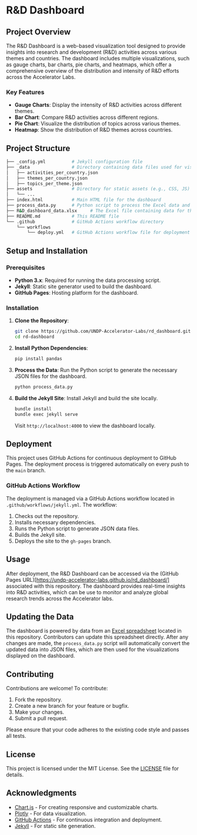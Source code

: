 # R&D Dashboard

## Project Overview

The R&D Dashboard is a web-based visualization tool designed to provide insights into research and development (R&D) activities across various themes and countries. The dashboard includes multiple visualizations, such as gauge charts, bar charts, pie charts, and heatmaps, which offer a comprehensive overview of the distribution and intensity of R&D efforts across the Accelerator Labs.

### Key Features
- **Gauge Charts**: Display the intensity of R&D activities across different themes.
- **Bar Chart**: Compare R&D activities across different regions.
- **Pie Chart**: Visualize the distribution of topics across various themes.
- **Heatmap**: Show the distribution of R&D themes across countries.

## Project Structure

```bash
├── _config.yml          # Jekyll configuration file
├── _data                # Directory containing data files used for visualizations
│   ├── activities_per_country.json
│   ├── themes_per_country.json
│   ├── topics_per_theme.json
├── assets               # Directory for static assets (e.g., CSS, JS)
│   └── ...
├── index.html           # Main HTML file for the dashboard
├── process_data.py      # Python script to process the Excel data and generate JSON files
├── R&D_dashboard_data.xlsx     # The Excel file containing data for the dashboard.
├── README.md            # This README file
└── .github              # GitHub Actions workflow directory
    └── workflows
        └── deploy.yml   # GitHub Actions workflow file for deployment
```

## Setup and Installation

### Prerequisites

- **Python 3.x**: Required for running the data processing script.
- **Jekyll**: Static site generator used to build the dashboard.
- **GitHub Pages**: Hosting platform for the dashboard.

### Installation

1. **Clone the Repository**:
   ```bash
   git clone https://github.com/UNDP-Accelerator-Labs/rd_dashboard.git
   cd rd-dashboard
   ```

2. **Install Python Dependencies**:
   ```bash
   pip install pandas
   ```

3. **Process the Data**:
   Run the Python script to generate the necessary JSON files for the dashboard.
   ```bash
   python process_data.py
   ```

4. **Build the Jekyll Site**:
   Install Jekyll and build the site locally.
   ```bash
   bundle install
   bundle exec jekyll serve
   ```

   Visit `http://localhost:4000` to view the dashboard locally.

## Deployment

This project uses GitHub Actions for continuous deployment to GitHub Pages. The deployment process is triggered automatically on every push to the `main` branch.

### GitHub Actions Workflow

The deployment is managed via a GitHub Actions workflow located in `.github/workflows/jekyll.yml`. The workflow:

1. Checks out the repository.
2. Installs necessary dependencies.
3. Runs the Python script to generate JSON data files.
4. Builds the Jekyll site.
5. Deploys the site to the `gh-pages` branch.

## Usage

After deployment, the R&D Dashboard can be accessed via the (GitHub Pages URL)[https://undp-accelerator-labs.github.io/rd_dashboard/] associated with this repository. The dashboard provides real-time insights into R&D activities, which can be use to monitor and analyze global research trends across the Accelerator labs.

## Updating the Data

The dashboard is powered by data from an [Excel spreadsheet](https://github.com/UNDP-Accelerator-Labs/rd_dashboard/blob/main/R%26D_dashboard_data.xlsx) located in this repository. Contributors can update this spreadsheet directly. After any changes are made, the `process_data.py` script will automatically convert the updated data into JSON files, which are then used for the visualizations displayed on the dashboard.

## Contributing

Contributions are welcome! To contribute:

1. Fork the repository.
2. Create a new branch for your feature or bugfix.
3. Make your changes.
4. Submit a pull request.

Please ensure that your code adheres to the existing code style and passes all tests.

## License

This project is licensed under the MIT License. See the [LICENSE](LICENSE) file for details.

## Acknowledgments

- [Chart.js](https://www.chartjs.org/) - For creating responsive and customizable charts.
- [Plotly](https://plotly.com/) - For data visualization.
- [GitHub Actions](https://github.com/features/actions) - For continuous integration and deployment.
- [Jekyll](https://jekyllrb.com/) - For static site generation.
